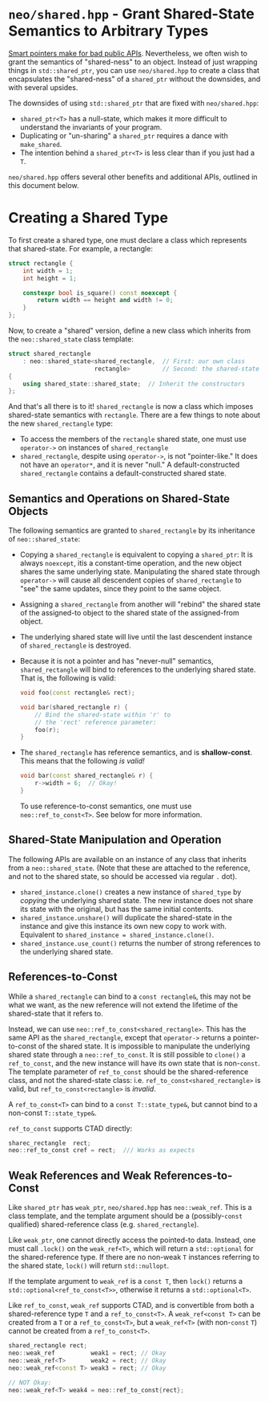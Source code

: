 # `neo/shared.hpp` - Grant Shared-State Semantics to Arbitrary Types

[Smart pointers make for bad public APIs](https://vector-of-bool.github.io/2018/12/02/smart-pointer-apis.html).
Nevertheless, we often wish to grant the semantics of "shared-ness" to an
object. Instead of just wrapping things in `std::shared_ptr`, you can use
`neo/shared.hpp` to create a class that encapsulates the "shared-ness" of a
`shared_ptr` without the downsides, and with several upsides.

The downsides of using `std::shared_ptr` that are fixed with `neo/shared.hpp`:

- `shared_ptr<T>` has a null-state, which makes it more difficult to understand
  the invariants of your program.
- Duplicating or "un-sharing" a `shared_ptr` requires a dance with
  `make_shared`.
- The intention behind a `shared_ptr<T>` is less clear than if you just had a
  `T`.

`neo/shared.hpp` offers several other benefits and additional APIs, outlined in this document below.


# Creating a Shared Type

To first create a shared type, one must declare a class which represents that
shared-state. For example, a rectangle:

```c++
struct rectangle {
    int width = 1;
    int height = 1;

    constexpr bool is_square() const noexcept {
        return width == height and width != 0;
    }
};
```

Now, to create a "shared" version, define a new class which inherits from the
`neo::shared_state` class template:

```c++
struct shared_rectangle
    : neo::shared_state<shared_rectangle,  // First: our own class
                        rectangle>         // Second: the shared-state
{
    using shared_state::shared_state;  // Inherit the constructors
};
```

And that's all there is to it! `shared_rectangle` is now a class which imposes
shared-state semantics with `rectangle`. There are a few things to note about
the new `shared_rectangle` type:

- To access the members of the `rectangle` shared state, one must use
  `operator->` on instances of `shared_rectangle`
- `shared_rectangle`, despite using `operator->`, is not "pointer-like." It does
  not have an `operator*`, and it is never "null." A default-constructed
  `shared_rectangle` contains a default-constructed shared state.


## Semantics and Operations on Shared-State Objects

The following semantics are granted to `shared_rectangle` by its inheritance of
`neo::shared_state`:

- Copying a `shared_rectangle` is equivalent to copying a `shared_ptr`: It is
  always `noexcept`, itis a constant-time operation, and the new object shares
  the same underlying state. Manipulating the shared state through `operator->`
  will cause all descendent copies of `shared_rectangle` to "see" the same
  updates, since they point to the same object.
- Assigning a `shared_rectangle` from another will "rebind" the shared state of
  the assigned-to object to the shared state of the assigned-from object.
- The underlying shared state will live until the last descendent instance of
  `shared_rectangle` is destroyed.
- Because it is not a pointer and has "never-null" semantics, `shared_rectangle`
  will bind to references to the underlying shared state. That is, the following
  is valid:

  ```c++
  void foo(const rectangle& rect);

  void bar(shared_rectangle r) {
      // Bind the shared-state within 'r' to
      // the 'rect' reference parameter:
      foo(r);
  }
  ```
- The `shared_rectangle` has reference semantics, and is **shallow-const**. This
  means that the following *is valid!*

  ```c++
  void bar(const shared_rectangle& r) {
      r->width = 6;  // Okay!
  }
  ```

  To use reference-to-const semantics, one must use `neo::ref_to_const<T>`. See
  below for more information.


## Shared-State Manipulation and Operation

The following APIs are available on an instance of any class that inherits from
a `neo::shared_state`. (Note that these are attached to the reference, and not
to the shared state, so should be accessed via regular `.` dot).

- `shared_instance.clone()` creates a new instance of `shared_type` by *copying*
  the underlying shared state. The new instance does not share its state with
  the original, but has the same initial contents.
- `shared_instance.unshare()` will duplicate the shared-state in the instance
  and give this instance its own new copy to work with. Equivalent to
  `shared_instance = shared_instance.clone()`.
- `shared_instance.use_count()` returns the number of strong references to the
  underlying shared state.


## References-to-Const

While a `shared_rectangle` can bind to a `const rectangle&`, this may not be
what we want, as the new reference will not extend the lifetime of the
shared-state that it refers to.

Instead, we can use `neo::ref_to_const<shared_rectangle>`. This has the same API
as the `shared_rectangle`, except that `operator->` returns a pointer-to-const
of the shared state. It is impossible to manipulate the underlying shared state
through a `neo::ref_to_const`. It is still possible to `clone()` a
`ref_to_const`, and the new instance will have its own state that is
non-`const`. The template parameter of `ref_to_const` should be the
shared-reference class, and not the shared-state class: i.e.
`ref_to_const<shared_rectangle>` is valid, but `ref_to_const<rectangle>` is
*invalid*.

A `ref_to_const<T>` can bind to a `const T::state_type&`, but cannot bind to a
non-const `T::state_type&`.

`ref_to_const` supports CTAD directly:

```c++
sharec_rectangle  rect;
neo::ref_to_const cref = rect;  /// Works as expects
```


## Weak References and Weak References-to-Const

Like `shared_ptr` has `weak_ptr`, `neo/shared.hpp` has `neo::weak_ref`. This is a
class template, and the template argument should be a (possibly-`const`
qualified) shared-reference class (e.g. `shared_rectangle`).

Like `weak_ptr`, one cannot directly access the pointed-to data. Instead, one
must call `.lock()` on the `weak_ref<T>`, which will return a `std::optional`
for the shared-reference type. If there are no non-weak `T` instances referring
to the shared state, `lock()` will return `std::nullopt`.

If the template argument to `weak_ref` is a `const T`, then `lock()` returns a
`std::optional<ref_to_const<T>>`, otherwise it returns a `std::optional<T>`.

Like `ref_to_const`, `weak_ref` supports CTAD, and is convertible from both a
shared-reference type `T` and a `ref_to_const<T>`. A `weak_ref<const T>` can be
created from a `T` or a `ref_to_const<T>`, but a `weak_ref<T>` (with non-`const`
`T`) cannot be created from a `ref_to_const<T>`.

```c++
shared_rectangle rect;
neo::weak_ref          weak1 = rect; // Okay
neo::weak_ref<T>       weak2 = rect; // Okay
neo::weak_ref<const T> weak3 = rect; // Okay

// NOT Okay:
neo::weak_ref<T> weak4 = neo::ref_to_const{rect};
```
